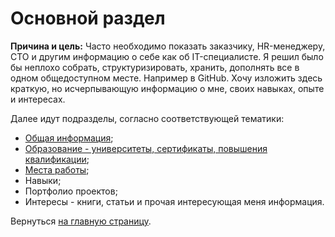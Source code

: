 # Основной раздел

**Причина и цель:** Часто необходимо показать заказчику, HR-менеджеру, CTO и другим информацию о себе как 
  об IT-специалисте. Я решил было бы неплохо собрать, структуризировать, хранить, дополнять все в одном общедоступном
  месте. Например в GitHub. Хочу изложить здесь краткую, но исчерпывающую информацию о мне, своих навыках, опыте 
  и интересах.

Далее идут подразделы, согласно соответствующей тематики:
* [Общая информация](/ru_RU/info.md "Общая информация");
* [Образование - университеты, сертификаты, повышения квалификации](/ru_RU/education.md "Образование");
* [Места работы](/ru_RU/placeofwork.md "Места работы");
* Навыки;
* Портфолио проектов;
* Интересы - книги, статьи и прочая интересующая меня информация.

Вернуться [на главную страницу](/README.md "На главную страницу").
